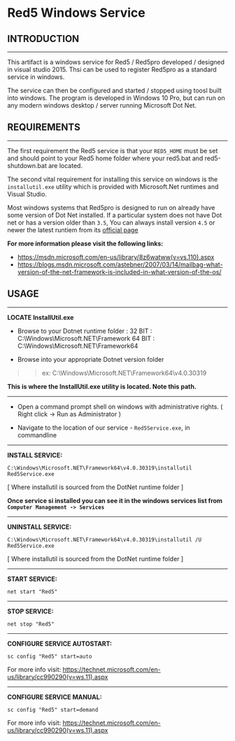 # Red5 Windows Service



## INTRODUCTION
---

This artifact is a windows service for Red5 / Red5pro developed / designed in visual studio 2015. Thsi can be used to register Red5pro as a standard service in windows.

The service can then be configured and started / stopped using toosl built into windows. The program is developed in Windows 10 Pro, but can run on any modern windows desktop / server running Microsoft Dot Net.


## REQUIREMENTS
---

The first requirement the Red5 service is that your `RED5_HOME` must be set and should point to your Red5 home folder where your red5.bat and red5-shutdown.bat are located.


The second vital requirement for installing this service on windows is the `installutil.exe` utility which is provided with Microsoft.Net runtimes and Visual Studio. 

Most windows systems that Red5pro is designed to run on already have some version of Dot Net installed. If a particular system does not have Dot net or has a version older than `3.5`, You can always install version `4.5` or newer the latest runtiem from its [official page](https://www.microsoft.com/en-in/download/details.aspx?id=42642)

__For more information please visit the following links:__

* https://msdn.microsoft.com/en-us/library/8z6watww(v=vs.110).aspx
* https://blogs.msdn.microsoft.com/astebner/2007/03/14/mailbag-what-version-of-the-net-framework-is-included-in-what-version-of-the-os/


## USAGE
---

__LOCATE InstallUtil.exe__

* Browse to your Dotnet runtime folder :
32 BIT : C:\Windows\Microsoft.NET\Framework
64 BIT : C:\Windows\Microsoft.NET\Framework64

* Browse into your appropriate Dotnet version folder
>> ex: C:\Windows\Microsoft.NET\Framework64\v4.0.30319

__This is where the InstallUtil.exe utility is located. Note this path.__

---

* Open a command prompt shell on windows with administrative rights. ( Right click -> Run as Administrator )

* Navigate to the location of our service - `Red5Service.exe`, in commandline

---

__INSTALL SERVICE:__


`C:\Windows\Microsoft.NET\Framework64\v4.0.30319\installutil Red5Service.exe`

[ Where installutil is sourced from the DotNet runtime folder ]


__Once service si installed you can see it in the windows services list from `Computer Management -> Services`__

---

__UNINSTALL SERVICE:__

`C:\Windows\Microsoft.NET\Framework64\v4.0.30319\installutil /U Red5Service.exe`

[ Where installutil is sourced from the DotNet runtime folder ]

---

__START SERVICE:__

`net start "Red5"`

---

__STOP SERVICE:__

`net stop "Red5"`

---


__CONFIGURE SERVICE AUTOSTART:__

`sc config "Red5" start=auto`

For more info visit: https://technet.microsoft.com/en-us/library/cc990290(v=ws.11).aspx


---



__CONFIGURE SERVICE MANUAL:__

`sc config "Red5" start=demand`

For more info visit: https://technet.microsoft.com/en-us/library/cc990290(v=ws.11).aspx
